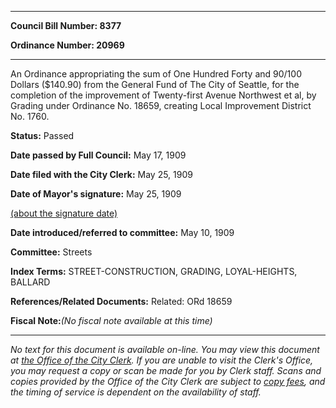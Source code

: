 

********

**Council Bill Number: 8377**
   
**Ordinance Number: 20969**
********

 An Ordinance appropriating the sum of One Hundred Forty and 90/100 Dollars ($140.90) from the General Fund of The City of Seattle, for the completion of the improvement of Twenty-first Avenue Northwest et al, by Grading under Ordinance No. 18659, creating Local Improvement District No. 1760.

**Status:** Passed
   
**Date passed by Full Council:** May 17, 1909
   
**Date filed with the City Clerk:** May 25, 1909
   
**Date of Mayor's signature:** May 25, 1909
   
[(about the signature date)](/~public/approvaldate.htm)
   
   
   
**Date introduced/referred to committee:** May 10, 1909
   
**Committee:** Streets
   
   
**Index Terms:** STREET-CONSTRUCTION, GRADING, LOYAL-HEIGHTS, BALLARD

**References/Related Documents:** Related: ORd 18659

**Fiscal Note:**_(No fiscal note available at this time)_
********

_No text for this document is available on-line. You may view this document at [the Office of the City Clerk](http://www.seattle.gov/leg/clerk/contactUs.htm). If you are unable to visit the Clerk's Office, you may request a copy or scan be made for you by Clerk staff. Scans and copies provided by the Office of the City Clerk are subject to [copy fees](http://clerk.seattle.gov/~public/clerkfees.htm), and the timing of service is dependent on the availability of staff._

